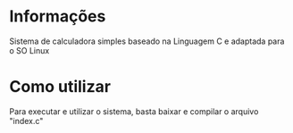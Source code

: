 # Informações
Sistema de calculadora simples baseado na Linguagem C e adaptada para o SO Linux






# Como utilizar
Para executar e utilizar o sistema, basta baixar e compilar o arquivo "index.c" 
